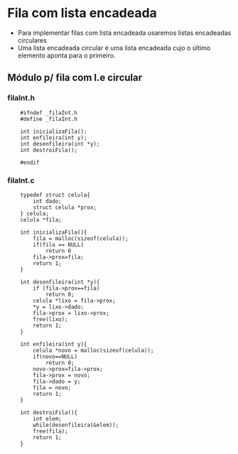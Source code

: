 # Fila com lista encadeada
- Para implementar filas com lista encadeada usaremos listas encadeadas circulares
- Uma lista encadeada circular é uma lista encadeada cujo o último elemento aponta para o primeiro.

## Módulo p/ fila com l.e circular
### filaInt.h 
```
    #ifndef _filaInt.h
    #define _filaInt.h

    int inicializaFila();
    int enfileira(int y);
    int desenfileira(int *y);
    int destroiFila();
    
    #endif
```

### filaInt.c
```
    typedef struct celula{
        int dado;
        struct celula *prox;
    } celula;
    celula *fila;

    int inicializaFila(){
        fila = malloc(sizeof(celula));
        if(fila == NULL)
            return 0
        fila->prox=fila;    
        return 1;
    }

    int desenfileira(int *y){
        if (fila->prox==fila)
            return 0;
        celula *lixo = fila->prox;
        *y = lixo->dado;
        fila->prox = lixo->prox;
        free(lixo);
        return 1;
    }

    int enfileira(int y){
        celula *novo = malloc(sizeof(celula));
        if(novo==NULL)
            return 0;
        novo->prox=fila->prox;
        fila->prox = novo;
        fila->dado = y;
        fila = novo;
        return 1; 
    }

    int destroiFila(){
        int elem;
        while(desenfileira(&elem));
        free(fila);
        return 1;
    }
```
